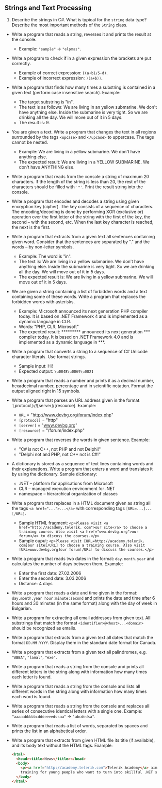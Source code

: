 ## Strings and Text Processing

1. Describe the strings in C#. What is typical for the `string` data type? Describe the most important methods of the `String` class.
* Write a program that reads a string, reverses it and prints the result at the console.
    * Example: `"sample"` -> `"elpmas"`.
* Write a program to check if in a given expression the brackets are put correctly.
    * Example of correct expression: `((a+b)/5-d)`.
    * Example of incorrect expression: `)(a+b))`.
* Write a program that finds how many times a substring is contained in a given text (perform case insensitive search). Example:
    * The target substring is "in".
    * The text is as follows: We are living in an yellow submarine. We don't have anything else. Inside the submarine is very tight. So we are drinking all the day. We will move out of it in 5 days.
    * The result is: 9.
* You are given a text. Write a program that changes the text in all regions surrounded by the tags `<upcase>` and `</upcase>` to uppercase. The tags cannot be nested.
    *  Example: We are living in a <upcase>yellow submarine</upcase>. We don't have <upcase>anything</upcase> else.
    * The expected result: We are living in a YELLOW SUBMARINE. We don't have ANYTHING else.
* Write a program that reads from the console a string of maximum 20 characters. If the length of the string is less than 20, the rest of the characters should be filled with `'*'`. Print the result string into the console.
* Write a program that encodes and decodes a string using given encryption key (cipher). The key consists of a sequence of characters. The encoding/decoding is done by performing XOR (exclusive or) operation over the first letter of the string with the first of the key, the second – with the second, etc. When the last key character is reached, the next is the first.
* Write a program that extracts from a given text all sentences containing given word. Consider that the sentences are separated by "." and the words – by non-letter symbols.
    * Example: The word is "in".
    * The text is: We are living in a yellow submarine. We don't have anything else. Inside the submarine is very tight. So we are drinking all the day. We will move out of it in 5 days.
    * The expected result is: We are living in a yellow submarine. We will move out of it in 5 days.
* We are given a string containing a list of forbidden words and a text containing some of these words. Write a program that replaces the forbidden words with asterisks.
    * Example: Microsoft announced its next generation PHP compiler today. It is based on .NET Framework 4 and is implemented as a dynamic language in CLR.
    * Words: "PHP, CLR, Microsoft"
    * The expected result: ********* announced its next generation *** compiler today. It is based on .NET Framework 4.0 and is implemented as a dynamic language in ***.
* Write a program that converts a string to a sequence of C# Unicode character literals. Use format strings.
   * Sample input: Hi!
   * Expected output: `\u0048\u0069\u0021`
* Write a program that reads a number and prints it as a decimal number, hexadecimal number, percentage and in scientific notation. Format the output aligned right in 15 symbols.
* Write a program that parses an URL address given in the format: `[protocol]://[server]/[resource]. Example:
    * `URL` = "http://www.devbg.org/forum/index.php"
    * `[protocol]` = "http"
    * `[server]` = "www.devbg.org"
    * `[resource]` = "/forum/index.php"
* Write a program that reverses the words in given sentence. Example:
    * "C# is not C++, not PHP and not Delphi!"
    * "Delphi not and PHP, not C++ not is C#!"
* A dictionary is stored as a sequence of text lines containing words and their explanations. Write a program that enters a word and translates it by using the dictionary. Sample dictionary:
    * .NET – platform for applications from Microsoft
    * CLR – managed execution environment for .NET
    * namespace – hierarchical organization of classes
* Write a program that replaces in a HTML document given as string all the tags `<a href="...">...</a>` with corresponding tags `[URL=...]...[/URL]`.
    * Sample HTML fragment: ```<p>Please visit <a href="http://academy.telerik. com">our site</a> to choose a training course. Also visit <a href="www.devbg.org">our forum</a> to discuss the courses.</p>```
    * Sample ouput: ```<p>Please visit [URL=http://academy.telerik. com]our site[/URL] to choose a training course. Also visit [URL=www.devbg.org]our forum[/URL] to discuss the courses.</p>```
* Write a program that reads two dates in the format: `day.month.year` and calculates the number of days between them. Example:
    * Enter the first date: 27.02.2006
    * Enter the second date: 3.03.2006
    * Distance: 4 days
* Write a program that reads a date and time given in the format: `day.month.year hour:minute:second` and prints the date and time after 6 hours and 30 minutes (in the same format) along with the day of week in Bulgarian.
* Write a program for extracting all email addresses from given text. All substrings that match the format `<identifier>@<host>...<domain>` should be recognized as emails.
* Write a program that extracts from a given text all dates that match the format `DD.MM.YYYY`. Display them in the standard date format for Canada.
* Write a program that extracts from a given text all palindromes, e.g. `"ABBA"`, `"lamal"`, `"exe"`.
* Write a program that reads a string from the console and prints all different letters in the string along with information how many times each letter is found.
* Write a program that reads a string from the console and lists all different words in the string along with information how many times each word is found.
* Write a program that reads a string from the console and replaces all series of consecutive identical letters with a single one. Example: `"aaaaabbbbbcdddeeeedssaa"` -> `"abcdedsa"`.
* Write a program that reads a list of words, separated by spaces and prints the list in an alphabetical order.
* Write a program that extracts from given HTML file its title (if available), and its body text without the HTML tags. Example:

   ```html
   <html>
     <head><title>News</title></head>
     <body>
       <p><a href="http://academy.telerik.com">Telerik Academy</a> aims to provide free real-world practical
       training for young people who want to turn into skillful .NET software engineers.</p>
     </body>
   </html>
   ```
